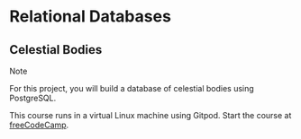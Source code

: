 # Relational Databases

## Celestial Bodies

> [!NOTE]
> For this project, you will build a database of celestial bodies using PostgreSQL.
>
>This course runs in a virtual Linux machine using Gitpod. Start the course at [freeCodeCamp](https://www.freecodecamp.org/learn/relational-database/learn-relational-databases-by-building-a-mario-database/build-a-mario-database).
>